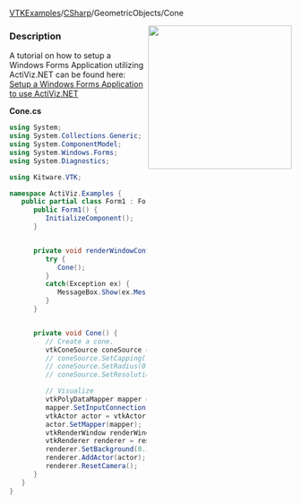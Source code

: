[VTKExamples](/index/)/[CSharp](/CSharp)/GeometricObjects/Cone

<img align="right" src="https://github.com/lorensen/VTKExamples/blob/gh-pages/Testing/Baseline/GeometricObjects/TestCone.png?raw=true" width="256" />

### Description
A tutorial on how to setup a Windows Forms Application utilizing ActiViz.NET can be found here: [Setup a Windows Forms Application to use ActiViz.NET](http://www.vtk.org/Wiki/VTK/CSharp/ActiViz.NET)

**Cone.cs**
```csharp
using System;
using System.Collections.Generic;
using System.ComponentModel;
using System.Windows.Forms;
using System.Diagnostics;

using Kitware.VTK;

namespace ActiViz.Examples {
   public partial class Form1 : Form {
      public Form1() {
         InitializeComponent();
      }


      private void renderWindowControl1_Load(object sender, EventArgs e) {
         try {
            Cone();
         }
         catch(Exception ex) {
            MessageBox.Show(ex.Message, "Exception", MessageBoxButtons.OK);
         }
      }


      private void Cone() {
         // Create a cone.  
         vtkConeSource coneSource = vtkConeSource.New();
         // coneSource.SetCapping(1);
         // coneSource.SetRadius(0.5);
         // coneSource.SetResolution(32);

         // Visualize
         vtkPolyDataMapper mapper = vtkPolyDataMapper.New();
         mapper.SetInputConnection(coneSource.GetOutputPort());
         vtkActor actor = vtkActor.New();
         actor.SetMapper(mapper);
         vtkRenderWindow renderWindow = renderWindowControl1.RenderWindow;
         vtkRenderer renderer = renderWindow.GetRenderers().GetFirstRenderer();
         renderer.SetBackground(0.3, 0.2, 0.1);
         renderer.AddActor(actor);
         renderer.ResetCamera();
      }
   }
}
```
